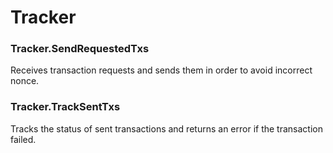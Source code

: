 # Tracker

### Tracker.SendRequestedTxs
Receives transaction requests and sends them in order to avoid incorrect nonce.

### Tracker.TrackSentTxs
Tracks the status of sent transactions and returns an error if the transaction failed.
